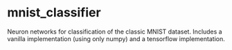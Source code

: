 # mnist_classifier

Neuron networks for classification of the classic MNIST dataset. Includes a vanilla implementation (using only numpy) and a tensorflow  implementation.
